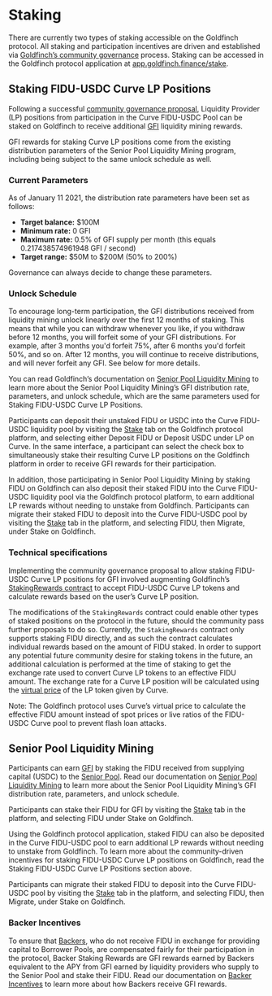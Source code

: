 # Staking
There are currently two types of staking accessible on the Goldfinch protocol. All staking and participation incentives are driven and established via [Goldfinch’s community governance](governance.md) process. Staking can be accessed in the Goldfinch protocol application at [app.goldfinch.finance/stake](https://app.goldfinch.finance/stake). 

## Staking FIDU-USDC Curve LP Positions
Following a successful [community governance proposal](https://gov.goldfinch.finance/t/gip-01-allow-fidu-usdc-curve-lp-positions-to-be-staked-for-gfi-liquidity-mining-rewards/734), Liquidity Provider (LP) positions from participation in the Curve FIDU-USDC Pool can be staked on Goldfinch to receive additional [GFI](protocol-mechanics/gfi-token.md) liquidity mining rewards. 

GFI rewards for staking Curve LP positions come from the existing distribution parameters of the Senior Pool Liquidity Mining program, including being subject to the same unlock schedule as well. 

### Current Parameters

As of January 11 2021, the distribution rate parameters have been set as follows:

* **Target balance:** $100M
* **Minimum rate:** 0 GFI
* **Maximum rate:** 0.5% of GFI supply per month (this equals 0.217438574961948 GFI / second)
* **Target range:** $50M to $200M (50% to 200%)

Governance can always decide to change these parameters.

### Unlock Schedule

To encourage long-term participation, the GFI distributions received from liquidity mining unlock linearly over the first 12 months of staking. This means that while you can withdraw whenever you like, if you withdraw before 12 months, you will forfeit some of your GFI distributions. For example, after 3 months you'd forfeit 75%, after 6 months you'd forfeit 50%, and so on. After 12 months, you will continue to receive distributions, and will never forfeit any GFI. See below for more details.

You can read Goldfinch’s documentation on [Senior Pool Liquidity Mining](protocol-mechanics/senior-pool-liquidity-mining.md) to learn more about the Senior Pool Liquidity Mining’s GFI distribution rate, parameters, and unlock schedule, which are the same parameters used for Staking FIDU-USDC Curve LP Positions. 

Participants can deposit their unstaked FIDU or USDC into the Curve FIDU-USDC liquidity pool by visiting the [Stake](https://app.goldfinch.finance/stake) tab on the Goldfinch protocol platform, and selecting either Deposit FIDU or Deposit USDC under LP on Curve. In the same interface, a participant can select the check box to simultaneously stake their resulting Curve LP positions on the Goldfinch platform in order to receive GFI rewards for their participation.   

In addition, those participating in Senior Pool Liquidity Mining by staking FIDU on Goldfinch can also deposit their staked FIDU into the Curve FIDU-USDC liquidity pool via the Goldfinch protocol platform, to earn additional LP rewards without needing to unstake from Goldfinch. Participants can migrate their staked FIDU to deposit into the Curve FIDU-USDC pool by visiting the [Stake](https://app.goldfinch.finance/stake) tab in the platform, and selecting FIDU, then Migrate, under Stake on Goldfinch.


### Technical specifications
Implementing the community governance proposal to allow staking FIDU-USDC Curve LP positions for GFI involved augmenting Goldfinch’s [StakingRewards contract](https://etherscan.io/address/0xFD6FF39DA508d281C2d255e9bBBfAb34B6be60c3) to accept FIDU-USDC Curve LP tokens and calculate rewards based on the user’s Curve LP position. 

The modifications of the `StakingRewards` contract could enable other types of staked positions on the protocol in the future, should the community pass further proposals to do so. Currently, the `StakingRewards` contract only supports staking FIDU directly, and as such the contract calculates individual rewards based on the amount of FIDU staked. In order to support any potential future community desire for staking tokens in the future, an additional calculation is performed at the time of staking to get the exchange rate used to convert Curve LP tokens to an effective FIDU amount. The exchange rate for a Curve LP position will be calculated using the [virtual price](https://curve.readthedocs.io/factory-pools.html?highlight=virtual#StableSwap.get_virtual_price) of the LP token given by Curve. 

Note: The Goldfinch protocol uses Curve’s virtual price to calculate the effective FIDU amount instead of spot prices or live ratios of the FIDU-USDC Curve pool to prevent flash loan attacks. 

## Senior Pool Liquidity Mining 
Participants can earn [GFI](protocol-mechanics/gfi-token.md) by staking the FIDU received from supplying capital (USDC) to the [Senior Pool](protocol-mechanics/liquidityproviders.md). Read our documentation on [Senior Pool Liquidity Mining](protocol-mechanics/senior-pool-liquidity-mining.md) to learn more about the Senior Pool Liquidity Mining’s GFI distribution rate, parameters, and unlock schedule. 

Participants can stake their FIDU for GFI by visiting the [Stake](https://app.goldfinch.finance/stake) tab in the platform, and selecting FIDU under Stake on Goldfinch. 

Using the Goldfinch protocol application, staked FIDU can also be deposited in the Curve FIDU-USDC pool to earn additional LP rewards without needing to unstake from Goldfinch. To learn more about the community-driven incentives for staking FIDU-USDC Curve LP positions on Goldfinch, read the Staking FIDU-USDC Curve LP Positions section above. 

Participants can migrate their staked FIDU to deposit into the Curve FIDU-USDC pool by visiting the [Stake](https://app.goldfinch.finance/stake) tab in the platform, and selecting FIDU, then Migrate, under Stake on Goldfinch.

### Backer Incentives
To ensure that [Backers](protocol-mechanics/backers.md), who do not receive FIDU in exchange for providing capital to Borrower Pools, are compensated fairly for their participation in the protocol, Backer Staking Rewards are GFI rewards earned by Backers equivalent to the APY from GFI earned by liquidity providers who supply to the Senior Pool and stake their FIDU. Read our documentation on [Backer Incentives](protocol-mechanics/backer-incentives.md) to learn more about how Backers receive GFI rewards. 

